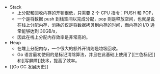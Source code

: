 - Stack
	- 上分配和回收内存的开销很低，只需要 2 个 CPU 指令：PUSH 和 POP，
	- 一个是将数据 push 到栈空间以完成分配，pop 则是释放空间，也就是说在栈上分配内存，消耗的仅是将数据拷贝到内存的时间，而内存的 I/O 通常能够达到 30GB/s，
	- 因此在栈上分配内存效率是非常高的。
- Heap
	- 在堆上分配内存，一个很大的额外开销则是垃圾回收。
	- Go 语言最初使用的是标记清除算法，并且在此基础上使用了[[三色标记]]和[[写屏障]]技术，提高了效率。
- [[Go GC 发展历史]]